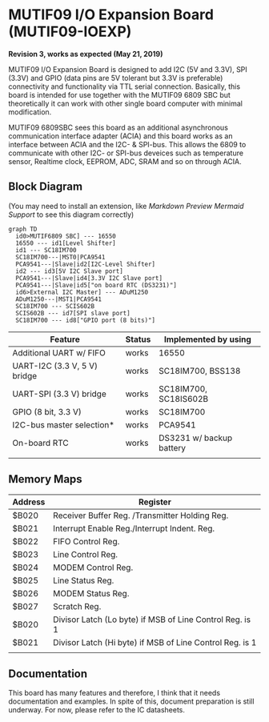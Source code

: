 # MUTIF09 I/O Expansion Board (MUTIF09-IOEXP)

**Revision 3, works as expected (May 21, 2019)**

MUTIF09 I/O Expansion Board is designed to add I2C (5V and 3.3V), SPI (3.3V) and GPIO (data pins are 5V tolerant but 3.3V is preferable) connectivity and functionality via TTL serial connection. Basically, this board is intended for use together with the MUTIF09 6809 SBC but theoretically it can work with other single board computer with minimal modification.

MUTIF09 6809SBC sees this board as an additional asynchronous communication interface adapter (ACIA) and this board works as an interface between ACIA and the I2C- & SPI-bus. This allows the 6809 to communicate with other I2C- or SPI-bus deveices such as temperature sensor, Realtime clock, EEPROM, ADC, SRAM and so on through ACIA.

## Block Diagram

(You may need to install an extension, like *Markdown Preview Mermaid Support* to see this diagram correctly)

```mermaid
graph TD
  id0>MUTIF6809 SBC] --- 16550
  16550 --- id1[Level Shifter]
  id1 --- SC18IM700
  SC18IM700---|MST0|PCA9541
  PCA9541---|Slave|id2[I2C-Level Shifter]
  id2 --- id3[5V I2C Slave port]
  PCA9541---|Slave|id4[3.3V I2C Slave port]
  PCA9541---|Slave|id5["on board RTC (DS3231)"]
  id6>External I2C Master] --- ADuM1250
  ADuM1250---|MST1|PCA9541
  SC18IM700 --- SCIS602B
  SCIS602B --- id7[SPI slave port]
  SC18IM700 --- id8["GPIO port (8 bits)"]
```

|Feature|Status|Implemented by using|
|-------|------|-------|
|Additional UART w/ FIFO|works|16550|
|UART-I2C (3.3 V, 5 V) bridge|works|SC18IM700, BSS138|
|UART-SPI (3.3 V) bridge|works|SC18IM700, SC18IS602B|
|GPIO (8 bit, 3.3 V)|works|SC18IM700|
|I2C-bus master selection*|works|PCA9541|
|On-board RTC|works|DS3231 w/ backup battery|
||||

## Memory Maps

|Address|Register|
|-------|--------|
|$B020|Receiver Buffer Reg. /Transmitter Holding Reg.|
|$B021|Interrupt Enable Reg./Interrupt Indent. Reg.|
|$B022|FIFO Control Reg.|
|$B023|Line Control Reg.|
|$B024|MODEM Control Reg.|
|$B025|Line Status Reg.|
|$B026|MODEM Status Reg.|
|$B027|Scratch Reg.|
|$B020|Divisor Latch (Lo byte) if MSB of Line Control Reg. is 1|
|$B021|Divisor Latch (Hi byte) if MSB of Line Control Reg. is 1|
|||

## Documentation

This board has many features and therefore, I think that it needs documentation and examples. In spite of this, document preparation is still underway. For now, please refer to the IC datasheets.